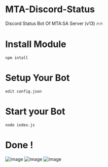 # MTA-Discord-Status
Discord Status Bot Of MTA:SA Server (v13) 🔥🔥

# Install Module 
`npm intall`

# Setup Your Bot
`edit config.json`

# Start your Bot
`node index.js`
# Done !
![image](https://user-images.githubusercontent.com/67291533/133821937-6e0033fd-dada-464e-afbf-2830c31498c6.png)
![image](https://user-images.githubusercontent.com/67291533/133822039-65dba1af-cf1c-4ae7-a03a-47cc1c4bc78f.png)
![image](https://user-images.githubusercontent.com/67291533/133822071-22b0a16a-6a06-4dd5-b88f-33badf69edfe.png)
